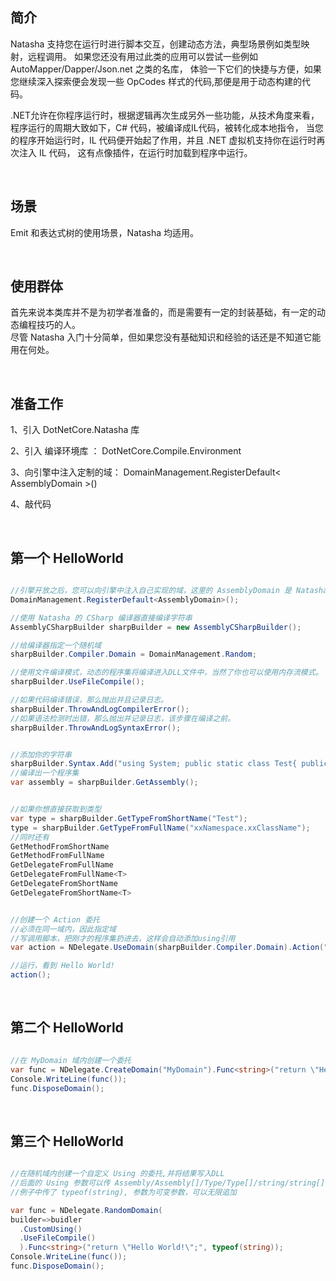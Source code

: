 
## 简介

Natasha 支持您在运行时进行脚本交互，创建动态方法，典型场景例如类型映射，远程调用。
如果您还没有用过此类的应用可以尝试一些例如 AutoMapper/Dapper/Json.net 之类的名库，
体验一下它们的快捷与方便，如果您继续深入探索便会发现一些 OpCodes 样式的代码,那便是用于动态构建的代码。

.NET允许在你程序运行时，根据逻辑再次生成另外一些功能，从技术角度来看，
程序运行的周期大致如下，C# 代码，被编译成IL代码，被转化成本地指令，
当您的程序开始运行时，IL 代码便开始起了作用，并且 .NET 虚拟机支持你在运行时再次注入 IL 代码，
这有点像插件，在运行时加载到程序中运行。  

<br/>  

## 场景

Emit 和表达式树的使用场景，Natasha 均适用。  


<br/>  

## 使用群体

首先来说本类库并不是为初学者准备的，而是需要有一定的封装基础，有一定的动态编程技巧的人。  
尽管 Natasha 入门十分简单，但如果您没有基础知识和经验的话还是不知道它能用在何处。  


<br/>  

## 准备工作

1、引入 DotNetCore.Natasha 库  

2、引入 编译环境库 ： DotNetCore.Compile.Environment  

3、向引擎中注入定制的域：  DomainManagement.RegisterDefault< AssemblyDomain >()

4、敲代码

<br/>  


## 第一个 HelloWorld

```C#

//引擎开放之后，您可以向引擎中注入自己实现的域，这里的 AssemblyDomain 是 Natasha 实现的域
DomainManagement.RegisterDefault<AssemblyDomain>();

//使用 Natasha 的 CSharp 编译器直接编译字符串
AssemblyCSharpBuilder sharpBuilder = new AssemblyCSharpBuilder();

//给编译器指定一个随机域
sharpBuilder.Compiler.Domain = DomainManagement.Random;

//使用文件编译模式，动态的程序集将编译进入DLL文件中，当然了你也可以使用内存流模式。
sharpBuilder.UseFileCompile();

//如果代码编译错误，那么抛出并且记录日志。
sharpBuilder.ThrowAndLogCompilerError();
//如果语法检测时出错，那么抛出并记录日志，该步骤在编译之前。
sharpBuilder.ThrowAndLogSyntaxError();


//添加你的字符串
sharpBuilder.Syntax.Add("using System; public static class Test{ public static void Show(){ Console.WriteLine(\"Hello World!\");}}");
//编译出一个程序集
var assembly = sharpBuilder.GetAssembly();


//如果你想直接获取到类型
var type = sharpBuilder.GetTypeFromShortName("Test");
type = sharpBuilder.GetTypeFromFullName("xxNamespace.xxClassName");
//同时还有
GetMethodFromShortName
GetMethodFromFullName
GetDelegateFromFullName
GetDelegateFromFullName<T>
GetDelegateFromShortName
GetDelegateFromShortName<T>


//创建一个 Action 委托
//必须在同一域内，因此指定域
//写调用脚本，把刚才的程序集扔进去，这样会自动添加using引用
var action = NDelegate.UseDomain(sharpBuilder.Compiler.Domain).Action("Test.Show();", assembly);

//运行，看到 Hello World!
action();

```

<br/>  

## 第二个 HelloWorld

```C#

//在 MyDomain 域内创建一个委托
var func = NDelegate.CreateDomain("MyDomain").Func<string>("return \"Hello World!\";");
Console.WriteLine(func());
func.DisposeDomain();

```

<br/>  

## 第三个 HelloWorld

```C#

//在随机域内创建一个自定义 Using 的委托,并将结果写入DLL
//后面的 Using 参数可以传 Assembly/Assembly[]/Type/Type[]/string/string[]
//例子中传了 typeof(string), 参数为可变参数，可以无限追加

var func = NDelegate.RandomDomain(
builder=>buidler
  .CustomUsing()
  .UseFileCompile()
  ).Func<string>("return \"Hello World!\";", typeof(string));
Console.WriteLine(func());
func.DisposeDomain();

```
